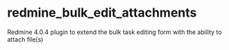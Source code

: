 # redmine_bulk_edit_attachments
Redmine 4.0.4 plugin to extend the bulk task editing form with the ability to attach file(s)
